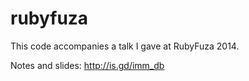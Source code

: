 # rubyfuza

This code accompanies a talk I gave at RubyFuza 2014.

Notes and slides: http://is.gd/imm_db
